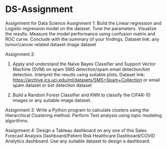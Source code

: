 # DS-Assignment
Assignment for Data Science
Assignment 1:
Build the Linear regression and Logistic regression model on the dataset. Tune the parameters. Visualize the results. Measure the model performance using confusion matrix and ROC curve. Conclude with the summary of your findings.
Dataset link: any tumor/cancer related dataset image dataset

Assignment 2:
1)  Apply and understand the Naïve Bayes Classifier and Support Vector Machine (SVM) on spam SMS detection/spam email detection/bot detection. Interpret the results using suitable plots.
Dataset link: https://archive.ics.uci.edu/ml/datasets/SMS+Spam+Collection  or email spam dataset or bot detection dataset

2)  Build a Random Forest Classifier and KNN to classify the CIFAR-10 images or any suitable image dataset.

Assignment 3:
Write a Python program to calculate clusters using the Hierarchical Clustering method. Perform Text analysis using topic modeling algorithms.

Assignment 4:
Design a Tableau dashboard on any one of this Sales Forecast Analysis Dashboard/Patient Risk Healthcare Dashboard/COVID Analytics dashboard. Use any suitable dataset to design a dashboard.
